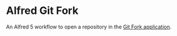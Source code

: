 # Alfred Git Fork

An Alfred 5 workflow to open a repository in the [Git Fork application](https://git-fork.com/).
